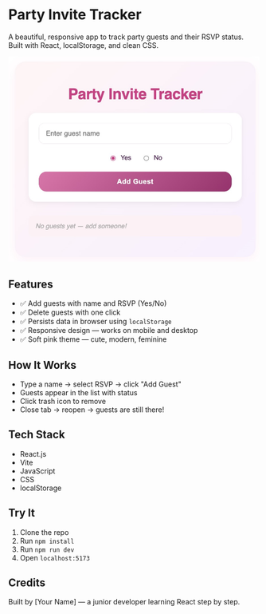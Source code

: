 # Party Invite Tracker

A beautiful, responsive app to track party guests and their RSVP status. Built with React, localStorage, and clean CSS.

![Screenshot](https://github.com/zanamama/party-invite-tracker/blob/main/screenshot.png?raw=true)

## Features
- ✅ Add guests with name and RSVP (Yes/No)
- ✅ Delete guests with one click
- ✅ Persists data in browser using `localStorage`
- ✅ Responsive design — works on mobile and desktop
- ✅ Soft pink theme — cute, modern, feminine

## How It Works
- Type a name → select RSVP → click "Add Guest"
- Guests appear in the list with status
- Click trash icon to remove
- Close tab → reopen → guests are still there!

## Tech Stack
- React.js
- Vite
- JavaScript
- CSS
- localStorage

## Try It
1. Clone the repo
2. Run `npm install`
3. Run `npm run dev`
4. Open `localhost:5173`

## Credits
Built by [Your Name] — a junior developer learning React step by step.